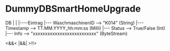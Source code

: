 # DummyDBSmartHomeUpgrade


DB
 |
 |
 |----Eintrag
      |--- WaschmaschinenID   --> "K014"            (String)
      |--- Timestamp   --> TT.MM.YYYY_hh:mm:ss      (Milli)
      |--- Status     --> True/False                (Int)
      |--- Info    --> "xxxxxxxxxxxxxxxxxxxxxxxxxx" (ByteStream)


<&&<  |&&|  >!!>
